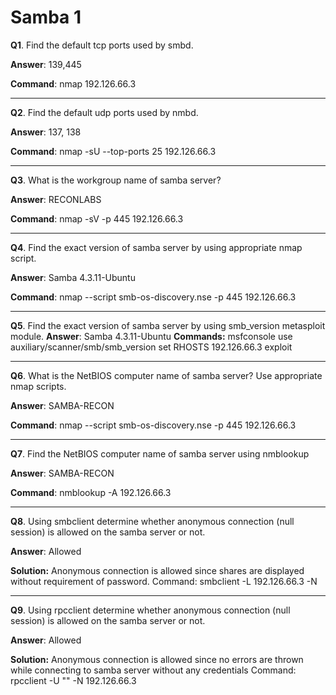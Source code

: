 # Samba 1

**Q1**. Find the default tcp ports used by smbd.
  
   **Answer**: 139,445
  
   **Command**: nmap 192.126.66.3
***
**Q2**. Find the default udp ports used by nmbd.

**Answer**: 137, 138

**Command**: nmap -sU --top-ports 25 192.126.66.3

***

**Q3**. What is the workgroup name of samba server?

**Answer**: RECONLABS

**Command**: nmap -sV -p 445 192.126.66.3

***

**Q4**. Find the exact version of samba server by using appropriate nmap script.

**Answer**: Samba 4.3.11-Ubuntu

**Command**: nmap --script smb-os-discovery.nse -p 445 192.126.66.3

***

**Q5**. Find the exact version of samba server by using smb_version metasploit module.
**Answer**: Samba 4.3.11-Ubuntu
**Commands:**
msfconsole
use auxiliary/scanner/smb/smb_version
set RHOSTS 192.126.66.3
exploit

***

**Q6**. What is the NetBIOS computer name of samba server? Use appropriate nmap scripts.

**Answer**: SAMBA-RECON

**Command**: nmap --script smb-os-discovery.nse -p 445 192.126.66.3

***

**Q7**. Find the NetBIOS computer name of samba server using nmblookup

**Answer**: SAMBA-RECON

**Command**: nmblookup -A 192.126.66.3

***

**Q8**. Using smbclient determine whether anonymous connection (null session) is allowed on the samba server or not.

**Answer**: Allowed

**Solution:**
Anonymous connection is allowed since shares are displayed without requirement of password.
Command: smbclient -L 192.126.66.3 -N

***

**Q9**. Using rpcclient determine whether anonymous connection (null session) is allowed on the samba server or not.

**Answer**: Allowed

**Solution:**
Anonymous connection is allowed since no errors are thrown while connecting to samba server
without any credentials
Command: rpcclient -U "" -N 192.126.66.3

